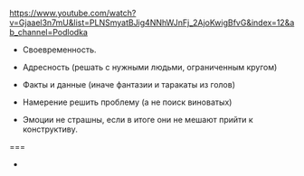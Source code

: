 https://www.youtube.com/watch?v=Gjaael3n7mU&list=PLNSmyatBJig4NNhWJnFj_2AjoKwigBfvG&index=12&ab_channel=Podlodka

* Своевременность.
* Адресность (решать с нужными людьми, ограниченным кругом)
* Факты и данные (иначе фантазии и таракаты из голов)
* Намерение решить проблему (а не поиск виноватых)


* Эмоции не страшны, если в итоге они не мешают прийти к конструктиву.

===

*
